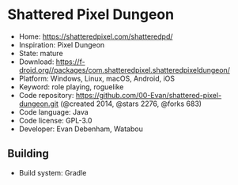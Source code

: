 # Shattered Pixel Dungeon

- Home: https://shatteredpixel.com/shatteredpd/
- Inspiration: Pixel Dungeon
- State: mature
- Download: https://f-droid.org//packages/com.shatteredpixel.shatteredpixeldungeon/
- Platform: Windows, Linux, macOS, Android, iOS
- Keyword: role playing, roguelike
- Code repository: https://github.com/00-Evan/shattered-pixel-dungeon.git (@created 2014, @stars 2276, @forks 683)
- Code language: Java
- Code license: GPL-3.0
- Developer: Evan Debenham, Watabou

## Building

- Build system: Gradle
